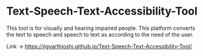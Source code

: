 # Text-Speech-Text-Accessibility-Tool
This tool is for visually and hearing impaired people. This platform converts the text to speech and speech to text as according to the need of the user.

Link -> https://jigyarthjoshi.github.io/Text-Speech-Text-Accessibility-Tool/
